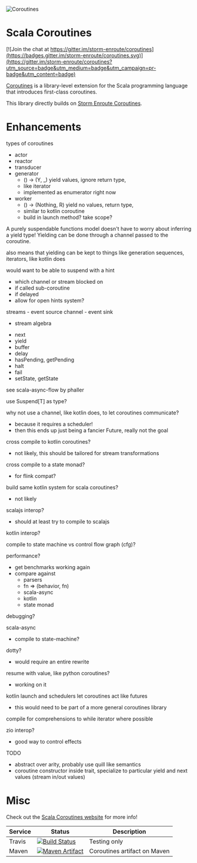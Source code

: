 
![Coroutines](/coroutines-128-xmas.png)

# Scala Coroutines

[![Join the chat at https://gitter.im/storm-enroute/coroutines](https://badges.gitter.im/storm-enroute/coroutines.svg)](https://gitter.im/storm-enroute/coroutines?utm_source=badge&utm_medium=badge&utm_campaign=pr-badge&utm_content=badge)

[Coroutines](http://littlenag.github.io/coroutines)
is a library-level extension for the Scala programming language
that introduces first-class coroutines. 

This library directly builds on [Storm Enroute Coroutines](http://storm-enroute.com/coroutines).

# Enhancements

types of coroutines
* actor
* reactor
* transducer
* generator 
  - () -> (Y, _)  yield values, ignore return type, 
  - like iterator
  - implemented as enumerator right now
* worker 
  - () -> (Nothing, R)  yield no values, return type,
  - similar to kotlin coroutine
  - build in launch method? take scope?
  
A purely suspendable functions model doesn't have to worry about inferring a yield
type! Yielding can be done through a channel passed to the coroutine.

also means that yielding can be kept to things like generation sequences, iterators, like kotlin does

would want to be able to suspend with a hint
 - which channel or stream blocked on
 - if called sub-coroutine
 - if delayed
 - allow for open hints system?
 
streams - event source
channel - event sink
  
* stream algebra
 - next
 - yield
 - buffer
 - delay
 - hasPending, getPending
 - halt
 - fail
 - setState, getState
  
see scala-async-flow by phaller 

use Suspend[T] as type?

why not use a channel, like kotlin does, to let coroutines communicate?
 - because it requires a scheduler!
 - then this ends up just being a fancier Future, really not the goal

cross compile to kotlin coroutines?
 - not likely, this should be tailored for stream transformations

cross compile to a state monad?
 - for flink compat?

build same kotlin system for scala coroutines?
 - not likely

scalajs interop?
 - should at least try to compile to scalajs

kotlin interop?

compile to state machine vs control flow graph (cfg)?

performance?
 - get benchmarks working again
 - compare against
   - parsers
   - fn => (behavior, fn)
   - scala-async
   - kotlin
   - state monad

debugging?

scala-async
 - compile to state-machine?

dotty?
 - would require an entire rewrite

resume with value, like python coroutines?
 - working on it

kotlin launch and schedulers let coroutines act like futures
 - this would need to be part of a more general coroutines library

compile for comprehensions to while iterator where possible

zio interop?
 - good way to control effects
 
 
TODO
 - abstract over arity, probably use quill like semantics
 - coroutine constructor inside trait, specialize to particular yield and next values (stream in/out values)


# Misc

Check out the [Scala Coroutines website](http://storm-enroute.com/coroutines) for more info!

Service            | Status | Description
-------------------|--------|------------
Travis             | [![Build Status](https://travis-ci.org/storm-enroute/coroutines.png?branch=master)](https://travis-ci.org/storm-enroute/coroutines) | Testing only
Maven              | [![Maven Artifact](https://img.shields.io/maven-central/v/com.storm-enroute/coroutines_2.11.svg)](http://mvnrepository.com/artifact/com.storm-enroute/coroutines_2.11) | Coroutines artifact on Maven
